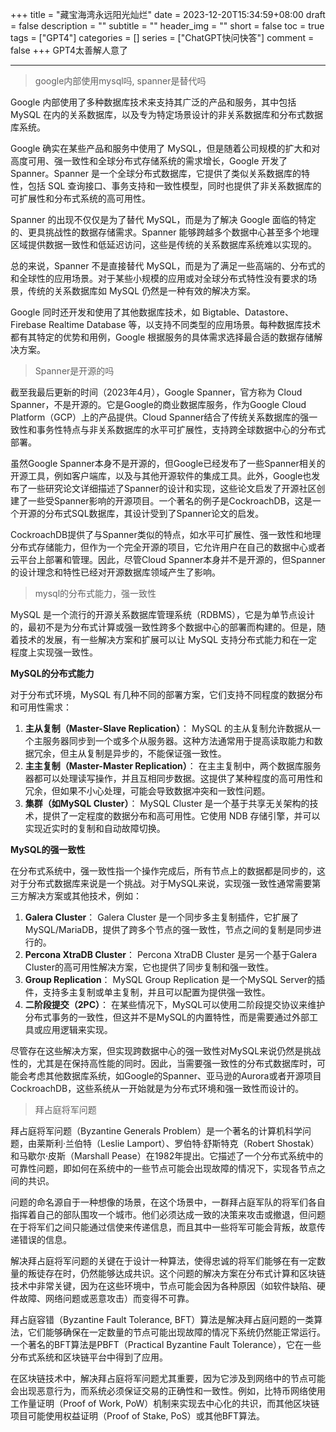 +++
title = "藏宝海湾永远阳光灿烂"
date = 2023-12-20T15:34:59+08:00
draft = false
description = ""
subtitle = ""
header_img = ""
short = false
toc = true
tags = ["GPT4"]
categories = []
series = ["ChatGPT快问快答"]
comment = false
+++
GPT4太善解人意了

---

> google内部使用mysql吗, spanner是替代吗

Google 内部使用了多种数据库技术来支持其广泛的产品和服务，其中包括 MySQL 在内的关系数据库，以及专为特定场景设计的非关系数据库和分布式数据库系统。

Google 确实在某些产品和服务中使用了 MySQL，但是随着公司规模的扩大和对高度可用、强一致性和全球分布式存储系统的需求增长，Google 开发了 Spanner。Spanner 是一个全球分布式数据库，它提供了类似关系数据库的特性，包括 SQL 查询接口、事务支持和一致性模型，同时也提供了非关系数据库的可扩展性和分布式系统的高可用性。

Spanner 的出现不仅仅是为了替代 MySQL，而是为了解决 Google 面临的特定的、更具挑战性的数据存储需求。Spanner 能够跨越多个数据中心甚至多个地理区域提供数据一致性和低延迟访问，这些是传统的关系数据库系统难以实现的。

总的来说，Spanner 不是直接替代 MySQL，而是为了满足一些高端的、分布式的和全球性的应用场景。对于某些小规模的应用或对全球分布式特性没有要求的场景，传统的关系数据库如 MySQL 仍然是一种有效的解决方案。

Google 同时还开发和使用了其他数据库技术，如 Bigtable、Datastore、Firebase Realtime Database 等，以支持不同类型的应用场景。每种数据库技术都有其特定的优势和用例，Google 根据服务的具体需求选择最合适的数据存储解决方案。

> Spanner是开源的吗

截至我最后更新的时间（2023年4月），Google Spanner，官方称为 Cloud Spanner，不是开源的。它是Google的商业数据库服务，作为Google Cloud Platform（GCP）上的产品提供。Cloud Spanner结合了传统关系数据库的强一致性和事务性特点与非关系数据库的水平可扩展性，支持跨全球数据中心的分布式部署。

虽然Google Spanner本身不是开源的，但Google已经发布了一些Spanner相关的开源工具，例如客户端库，以及与其他开源软件的集成工具。此外，Google也发布了一些研究论文详细描述了Spanner的设计和实现，这些论文启发了开源社区创建了一些受Spanner影响的开源项目。一个著名的例子是CockroachDB，这是一个开源的分布式SQL数据库，其设计受到了Spanner论文的启发。

CockroachDB提供了与Spanner类似的特点，如水平可扩展性、强一致性和地理分布式存储能力，但作为一个完全开源的项目，它允许用户在自己的数据中心或者云平台上部署和管理。因此，尽管Cloud Spanner本身并不是开源的，但Spanner的设计理念和特性已经对开源数据库领域产生了影响。

> mysql的分布式能力，强一致性

MySQL 是一个流行的开源关系数据库管理系统（RDBMS），它是为单节点设计的，最初不是为分布式计算或强一致性跨多个数据中心的部署而构建的。但是，随着技术的发展，有一些解决方案和扩展可以让 MySQL 支持分布式能力和在一定程度上实现强一致性。

**MySQL的分布式能力**

对于分布式环境，MySQL 有几种不同的部署方案，它们支持不同程度的数据分布和可用性需求：

1. **主从复制（Master-Slave Replication）**： MySQL 的主从复制允许数据从一个主服务器同步到一个或多个从服务器。这种方法通常用于提高读取能力和数据冗余，但主从复制是异步的，不能保证强一致性。
2. **主主复制（Master-Master Replication）**： 在主主复制中，两个数据库服务器都可以处理读写操作，并且互相同步数据。这提供了某种程度的高可用性和冗余，但如果不小心处理，可能会导致数据冲突和一致性问题。
3. **集群（如MySQL Cluster）**： MySQL Cluster 是一个基于共享无关架构的技术，提供了一定程度的数据分布和高可用性。它使用 NDB 存储引擎，并可以实现近实时的复制和自动故障切换。

**MySQL的强一致性**

在分布式系统中，强一致性指一个操作完成后，所有节点上的数据都是同步的，这对于分布式数据库来说是一个挑战。对于MySQL来说，实现强一致性通常需要第三方解决方案或其他技术，例如：

1. **Galera Cluster**： Galera Cluster 是一个同步多主复制插件，它扩展了MySQL/MariaDB，提供了跨多个节点的强一致性，节点之间的复制是同步进行的。
2. **Percona XtraDB Cluster**： Percona XtraDB Cluster 是另一个基于Galera Cluster的高可用性解决方案，它也提供了同步复制和强一致性。
3. **Group Replication**： MySQL Group Replication 是一个MySQL Server的插件，支持多主复制或单主复制，并且可以配置为提供强一致性。
4. **二阶段提交（2PC）**： 在某些情况下，MySQL可以使用二阶段提交协议来维护分布式事务的一致性，但这并不是MySQL的内置特性，而是需要通过外部工具或应用逻辑来实现。

尽管存在这些解决方案，但实现跨数据中心的强一致性对MySQL来说仍然是挑战性的，尤其是在保持高性能的同时。因此，当需要强一致性的分布式数据库时，可能会考虑其他数据库系统，如Google的Spanner、亚马逊的Aurora或者开源项目CockroachDB，这些系统从一开始就是为分布式环境和强一致性而设计的。

> 拜占庭将军问题

拜占庭将军问题（Byzantine Generals Problem）是一个著名的计算机科学问题，由莱斯利·兰伯特（Leslie Lamport）、罗伯特·舒斯特克（Robert Shostak）和马歇尔·皮斯（Marshall Pease）在1982年提出。它描述了一个分布式系统中的可靠性问题，即如何在系统中的一些节点可能会出现故障的情况下，实现各节点之间的共识。

问题的命名源自于一种想像的场景，在这个场景中，一群拜占庭军队的将军们各自指挥着自己的部队围攻一个城市。他们必须达成一致的决策来攻击或撤退，但问题在于将军们之间只能通过信使来传递信息，而且其中一些将军可能会背叛，故意传递错误的信息。

解决拜占庭将军问题的关键在于设计一种算法，使得忠诚的将军们能够在有一定数量的叛徒存在时，仍然能够达成共识。这个问题的解决方案在分布式计算和区块链技术中非常关键，因为在这些环境中，节点可能会因为各种原因（如软件缺陷、硬件故障、网络问题或恶意攻击）而变得不可靠。

拜占庭容错（Byzantine Fault Tolerance, BFT）算法是解决拜占庭问题的一类算法，它们能够确保在一定数量的节点可能出现故障的情况下系统仍然能正常运行。一个著名的BFT算法是PBFT（Practical Byzantine Fault Tolerance），它在一些分布式系统和区块链平台中得到了应用。

在区块链技术中，解决拜占庭将军问题尤其重要，因为它涉及到网络中的节点可能会出现恶意行为，而系统必须保证交易的正确性和一致性。例如，比特币网络使用工作量证明（Proof of Work, PoW）机制来实现去中心化的共识，而其他区块链项目可能使用权益证明（Proof of Stake, PoS）或其他BFT算法。
